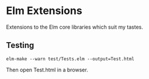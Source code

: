 # Elm Extensions

Extensions to the Elm core libraries which suit my tastes.

## Testing

```
elm-make --warn test/Tests.elm --output=Test.html
```

Then open Test.html in a browser.
